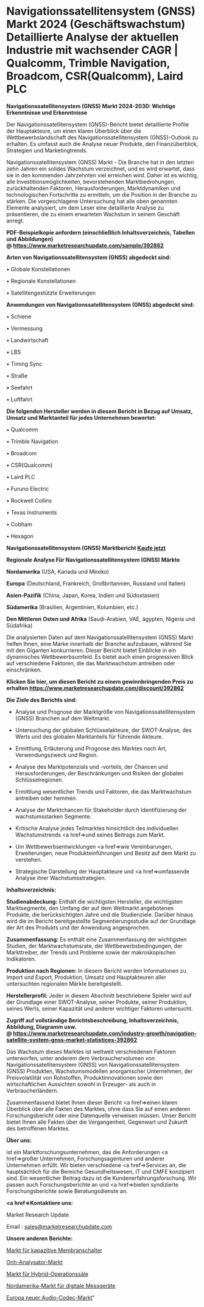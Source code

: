 # Navigationssatellitensystem (GNSS) Markt 2024 (Geschäftswachstum) Detaillierte Analyse der aktuellen Industrie mit wachsender CAGR | Qualcomm, Trimble Navigation, Broadcom, CSR(Qualcomm), Laird PLC

<strong>Navigationssatellitensystem (GNSS) Markt 2024-2030: Wichtige Erkenntnisse und Erkenntnisse</strong>

Der Navigationssatellitensystem (GNSS)-Bericht bietet detaillierte Profile der Hauptakteure, um einen klaren Überblick über die Wettbewerbslandschaft des Navigationssatellitensystem (GNSS)-Outlook zu erhalten. Es umfasst auch die Analyse neuer Produkte, den Finanzüberblick, Strategien und Marketingtrends.

Navigationssatellitensystem (GNSS) Markt - Die Branche hat in den letzten zehn Jahren ein solides Wachstum verzeichnet, und es wird erwartet, dass sie in den kommenden Jahrzehnten viel erreichen wird. Daher ist es wichtig, alle Investitionsmöglichkeiten, bevorstehenden Marktbedrohungen, zurückhaltenden Faktoren, Herausforderungen, Marktdynamiken und technologischen Fortschritte zu ermitteln, um die Position in der Branche zu stärken. Die vorgeschlagene Untersuchung hat alle oben genannten Elemente analysiert, um dem Leser eine detaillierte Analyse zu präsentieren, die zu einem erwarteten Wachstum in seinem Geschäft anregt.

<strong><b>PDF-Beispielkopie anfordern (einschließlich Inhaltsverzeichnis, Tabellen und Abbildungen) @ </b></strong><strong><a href=https://www.marketresearchupdate.com/sample/392862><strong>https://www.marketresearchupdate.com/sample/392862</u></a></strong></strong>

<strong>Arten von Navigationssatellitensystem (GNSS) abgedeckt sind:</strong>

• Globale Konstellationen

• Regionale Konstellationen

• Satellitengestützte Erweiterungen

<strong>Anwendungen von Navigationssatellitensystem (GNSS) abgedeckt sind:</strong>

• Schiene

• Vermessung

• Landwirtschaft

• LBS

• Timing Sync

• Straße

• Seefahrt

• Luftfahrt

<strong>Die folgenden Hersteller werden in diesem Bericht in Bezug auf Umsatz, Umsatz und Marktanteil für jedes Unternehmen bewertet:</strong>

• Qualcomm

• Trimble Navigation

• Broadcom

• CSR(Qualcomm)

• Laird PLC

• Furuno Electric

• Rockwell Collins

• Texas Instruments

• Cobham

• Hexagon

<strong>Navigationssatellitensystem (GNSS) Marktbericht <a href=https://www.marketresearchupdate.com/buynow/392862>Kaufe jetzt</a></strong>

<strong>Regionale Analyse Für Navigationssatellitensystem (GNSS) Märkte</strong>

<strong>Nordamerika</strong> (USA, Kanada und Mexiko)

<strong>Europa</strong> (Deutschland, Frankreich, Großbritannien, Russland und Italien)

<strong>Asien-Pazifik</strong> (China, Japan, Korea, Indien und Südostasien)

<strong>Südamerika</strong> (Brasilien, Argentinien, Kolumbien, etc.)

<strong>Den Mittleren</strong> <strong>Osten und Afrika</strong> (Saudi-Arabien, VAE, ägypten, Nigeria und Südafrika)

Die analysierten Daten auf dem Navigationssatellitensystem (GNSS) Markt helfen Ihnen, eine Marke innerhalb der Branche aufzubauen, während Sie mit den Giganten konkurrieren. Dieser Bericht bietet Einblicke in ein dynamisches Wettbewerbsumfeld. Es bietet auch einen progressiven Blick auf verschiedene Faktoren, die das Marktwachstum antreiben oder einschränken.

<strong>Klicken Sie hier, um diesen Bericht zu einem gewinnbringenden Preis zu erhalten
</strong><strong><a href=https://www.marketresearchupdate.com/discount/392862>https://www.marketresearchupdate.com/discount/392862</b></u></strong></a>

<strong>Die Ziele des Berichts sind:</strong>

- Analyse und Prognose der Marktgröße von Navigationssatellitensystem (GNSS) Branchen auf dem Weltmarkt.

- Untersuchung der globalen Schlüsselakteure, der SWOT-Analyse, des Werts und des globalen Marktanteils für führende Akteure.

- Ermittlung, Erläuterung und Prognose des Marktes nach Art, Verwendungszweck und Region.

- Analyse des Marktpotenzials und -vorteils, der Chancen und Herausforderungen, der Beschränkungen und Risiken der globalen Schlüsselregionen.

- Ermittlung wesentlicher Trends und Faktoren, die das Marktwachstum antreiben oder hemmen.

- Analyse der Marktchancen für Stakeholder durch Identifizierung der wachstumsstarken Segmente.

- Kritische Analyse jedes Teilmarktes hinsichtlich des individuellen Wachstumstrends <a href=>und</a> seines Beitrags zum Markt.

- Um Wettbewerbsentwicklungen <a href=>wie</a> Vereinbarungen, Erweiterungen, neue Produkteinführungen und Besitz auf dem Markt zu verstehen.

- Strategische Darstellung der Hauptakteure und <a href=>umfas</a>sende Analyse ihrer Wachstumsstrategien.

<strong>Inhaltsverzeichnis:</strong>

<strong>Studienabdeckung:</strong> Enthält die wichtigsten Hersteller, die wichtigsten Marktsegmente, den Umfang der auf dem Weltmarkt angebotenen Produkte, die berücksichtigten Jahre und die Studienziele. Darüber hinaus wird die im Bericht bereitgestellte Segmentierungsstudie auf der Grundlage der Art des Produkts und der Anwendung angesprochen.

<strong>Zusammenfassung:</strong> Es enthält eine Zusammenfassung der wichtigsten Studien, der Marktwachstumsrate, der Wettbewerbsbedingungen, der Markttreiber, der Trends und Probleme sowie der makroskopischen Indikatoren.

<strong>Produktion nach Regionen:</strong> In diesem Bericht werden Informationen zu Import und Export, Produktion, Umsatz und Hauptakteuren aller untersuchten regionalen Märkte bereitgestellt.

<strong>Herstellerprofil:</strong> Jeder in diesem Abschnitt beschriebene Spieler wird auf der Grundlage einer SWOT-Analyse, seiner Produkte, seiner Produktion, seines Werts, seiner Kapazität und anderer wichtiger Faktoren untersucht.

<strong><b>Zugriff auf vollständige Berichtsbeschreibung, Inhaltsverzeichnis, Abbildung, Diagramm usw. @ </b></strong><strong><a href=https://www.marketresearchupdate.com/industry-growth/navigation-satellite-system-gnss-market-statistices-392862>https://www.marketresearchupdate.com/industry-growth/navigation-satellite-system-gnss-market-statistices-392862</a></strong>

Das Wachstum dieses Marktes ist weltweit verschiedenen Faktoren unterworfen, unter anderem dem Verbrauchervolumen von Navigationssatellitensystem (GNSS) von Navigationssatellitensystem (GNSS) Produkten, Wachstumsmodellen anorganischer Unternehmen, der Preisvolatilität von Rohstoffen, Produktinnovationen sowie den wirtschaftlichen Aussichten sowohl in Erzeuger- als auch in Verbraucherländern.

Zusammenfassend bietet Ihnen dieser Bericht <a href=>einen</a> klaren Überblick über alle Fakten des Marktes, ohne dass Sie auf einen anderen Forschungsbericht oder eine Datenquelle verweisen müssen. Unser Bericht bietet Ihnen alle Fakten über die Vergangenheit, Gegenwart und Zukunft des betroffenen Marktes.

<strong>Über uns:</strong>

 ist ein Marktforschungsunternehmen, das die Anforderungen <a href=>großer</a> Unternehmen, Forschungsagenturen und anderer Unternehmen erfüllt. Wir bieten verschiedene <a href=>Services</a> an, die hauptsächlich für die Bereiche Gesundheitswesen, IT und CMFE konzipiert sind. Ein wesentlicher Beitrag dazu ist die Kundenerfahrungsforschung. Wir passen auch Forschungsberichte an und <a href=>bieten</a> syndizierte Forschungsberichte sowie Beratungsdienste an.

<strong><a href=>Kontaktiere uns:</a></strong>

Market Research Update

Email : sales@marketresearchupdate.com

<strong>Unsere anderen Berichte:</strong>

<a href=https://www.linkedin.com/pulse/membrane-switch-capacitive-market-2023-top>Markt für kapazitive Membranschalter</a>

<a href=https://www.linkedin.com/pulse/onh-analyzer-market-analysis-segment-region>Onh-Analysator-Markt</a>

<a href=https://www.linkedin.com/pulse/hybrid-operating-room-market-outlooks-2023-size>Markt für Hybrid-Operationssäle</a>

<a href=https://www.linkedin.com/pulse/north-america-digital-meter-market-2023-size-share-opportunities>Nordamerika-Markt für digitale Messgeräte</a>

<a href=https://www.linkedin.com/pulse/europe-new-audio-codec-market-demand-growth-q9ryf/>Europa neuer Audio-Codec-Markt</a>"
